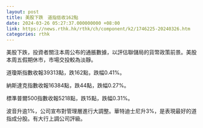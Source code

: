 ```yaml
---
layout: post
title: 美股下跌　道指低收162點
date: 2024-03-26 05:27:37.000000000 +08:00
link: https://news.rthk.hk/rthk/ch/component/k2/1746225-20240326.htm
categories: rthk
---
```


美股下跌，投資者關注本周公布的通脹數據，以評估聯儲局的貨幣政策前景。美股本周五假期休市，市場交投較為淡靜。

道瓊斯指數收報39313點，跌162點，跌幅0.41%。

納斯達克指數收報16384點，跌44點，跌幅0.27%。

標準普爾500指數收報5218點，跌15點，跌幅0.31%。

波音升逾1%，公司宣布對管理層進行大調整。華特迪士尼升3%，是表現最好的道指成分股。有大行上調公司評級。
